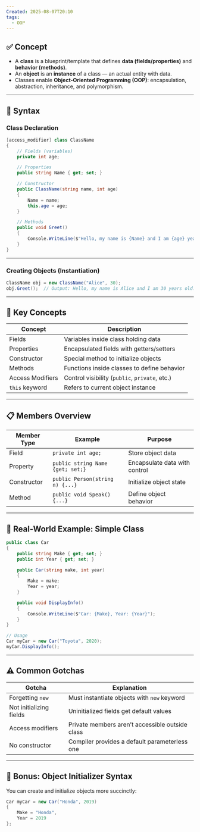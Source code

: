 ```yaml
---
Created: 2025-08-07T20:10
tags:
  - OOP
---
```

## ✅ Concept

- A **class** is a blueprint/template that defines **data (fields/properties)** and **behavior (methods)**.
- An **object** is an **instance** of a class — an actual entity with data.
- Classes enable **Object-Oriented Programming (OOP)**: encapsulation, abstraction, inheritance, and polymorphism.

---

## 🧠 Syntax

### Class Declaration

```C#
[access_modifier] class ClassName
{
    // Fields (variables)
    private int age;

    // Properties
    public string Name { get; set; }

    // Constructor
    public ClassName(string name, int age)
    {
        Name = name;
        this.age = age;
    }

    // Methods
    public void Greet()
    {
        Console.WriteLine($"Hello, my name is {Name} and I am {age} years old.");
    }
}
```

---

### Creating Objects (Instantiation)

```C#
ClassName obj = new ClassName("Alice", 30);
obj.Greet();  // Output: Hello, my name is Alice and I am 30 years old.
```

---

## 🔄 Key Concepts

|Concept|Description|
|---|---|
|Fields|Variables inside class holding data|
|Properties|Encapsulated fields with getters/setters|
|Constructor|Special method to initialize objects|
|Methods|Functions inside classes to define behavior|
|Access Modifiers|Control visibility (`public`, `private`, etc.)|
|`this` keyword|Refers to current object instance|

---

## 📋 Members Overview

|Member Type|Example|Purpose|
|---|---|---|
|Field|`private int age;`|Store object data|
|Property|`public string Name {get; set;}`|Encapsulate data with control|
|Constructor|`public Person(string n) {...}`|Initialize object state|
|Method|`public void Speak() {...}`|Define object behavior|

---

## 🧩 Real-World Example: Simple Class

```C#
public class Car
{
    public string Make { get; set; }
    public int Year { get; set; }

    public Car(string make, int year)
    {
        Make = make;
        Year = year;
    }

    public void DisplayInfo()
    {
        Console.WriteLine($"Car: {Make}, Year: {Year}");
    }
}

// Usage
Car myCar = new Car("Toyota", 2020);
myCar.DisplayInfo();
```

---

## ⚠️ Common Gotchas

|Gotcha|Explanation|
|---|---|
|Forgetting `new`|Must instantiate objects with `new` keyword|
|Not initializing fields|Uninitialized fields get default values|
|Access modifiers|Private members aren’t accessible outside class|
|No constructor|Compiler provides a default parameterless one|

---

## 🧠 Bonus: Object Initializer Syntax

You can create and initialize objects more succinctly:

```C#
Car myCar = new Car("Honda", 2019)
{
    Make = "Honda",
    Year = 2019
};
```